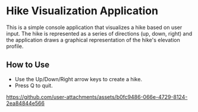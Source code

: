 # Hike Visualization Application

This is a simple console application that visualizes a hike based on user input. The hike is represented as a series of directions (up, down, right) and the application draws a graphical representation of the hike's elevation profile.

## How to Use

- Use the Up/Down/Right arrow keys to create a hike.
- Press Q to quit.

https://github.com/user-attachments/assets/b0fc9486-066e-4729-8124-2ea84844e566

